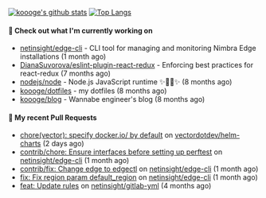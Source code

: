 [![koooge's github stats](https://github-readme-stats.vercel.app/api?username=koooge&count_private=true&show_icons=true)](https://github.com/anuraghazra/github-readme-stats)
[![Top Langs](https://github-readme-stats.vercel.app/api/top-langs/?username=koooge&langs_count=5)](https://github.com/anuraghazra/github-readme-stats)

#### 👷 Check out what I'm currently working on

- [netinsight/edge-cli](https://github.com/netinsight/edge-cli) - CLI tool for managing and monitoring Nimbra Edge installations (1 month ago)
- [DianaSuvorova/eslint-plugin-react-redux](https://github.com/DianaSuvorova/eslint-plugin-react-redux) - Enforcing best practices for react-redux (7 months ago)
- [nodejs/node](https://github.com/nodejs/node) - Node.js JavaScript runtime ✨🐢🚀✨ (8 months ago)
- [koooge/dotfiles](https://github.com/koooge/dotfiles) - my dotfiles (8 months ago)
- [koooge/blog](https://github.com/koooge/blog) - Wannabe engineer&#39;s blog (8 months ago)

#### 🔨 My recent Pull Requests

- [chore(vector): specify docker.io/ by default](https://github.com/vectordotdev/helm-charts/pull/510) on [vectordotdev/helm-charts](https://github.com/vectordotdev/helm-charts) (2 days ago)
- [contrib/chore: Ensure interfaces before setting up perftest](https://github.com/netinsight/edge-cli/pull/40) on [netinsight/edge-cli](https://github.com/netinsight/edge-cli) (1 month ago)
- [contrib/fix: Change edge to edgectl](https://github.com/netinsight/edge-cli/pull/38) on [netinsight/edge-cli](https://github.com/netinsight/edge-cli) (1 month ago)
- [fix: Fix region param default_region](https://github.com/netinsight/edge-cli/pull/34) on [netinsight/edge-cli](https://github.com/netinsight/edge-cli) (1 month ago)
- [feat: Update rules](https://github.com/netinsight/gitlab-yml/pull/19) on [netinsight/gitlab-yml](https://github.com/netinsight/gitlab-yml) (4 months ago)
